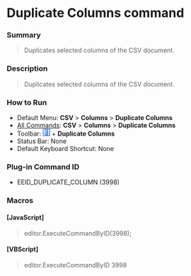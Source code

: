 # Duplicate Columns command

### Summary

> Duplicates selected columns of the CSV document.

### Description

> Duplicates selected columns of the CSV document.

### How to Run

- Default Menu: **CSV** \> **Columns** \> **Duplicate Columns**
- [All Commands](../tools/all_commands): **CSV** \> **Columns** \> **Duplicate Columns**
- Toolbar: ![](../../images/columns_separators.gif) \+ **Duplicate Columns**
- Status Bar: None
- Default Keyboard Shortcut: None

### Plug-in Command ID

- EEID\_DUPLICATE\_COLUMN (3998)

### Macros

#### \[JavaScript\]

> editor.ExecuteCommandByID(3998);

#### \[VBScript\]

> editor.ExecuteCommandByID 3998